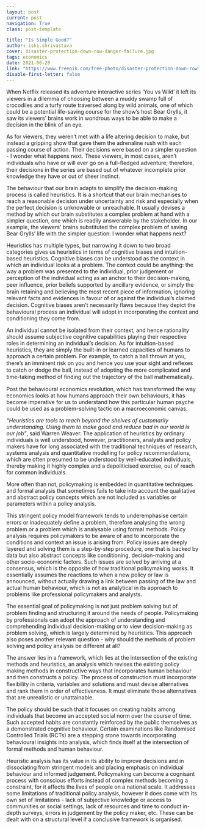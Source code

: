 ```yaml
---
layout: post
current: post
navigation: True
class: post-template

title: "Is Simple Good?"
author: ishi.shrivastava
cover: disaster-protection-down-row-danger-failure.jpg
tags: economics
date: 2021-06-28
link: "https://www.freepik.com/free-photo/disaster-protection-down-row-danger-failure_1203374.htm"
disable-first-letter: false
---
```

<p class="ql-align-justify">When Netﬂix released its adventure interactive series ‘You vs Wild’ it left its viewers in a dilemma of choosing between a muddy swamp full of crocodiles and a turfy route traversed along by wild animals, one of which could be a potential life-saving course for the show’s host Bear Grylls, it saw its viewers’ brains work in wondrous ways to be able to make a decision in the blink of an eye.&nbsp;</p><p class="ql-align-justify">As for viewers, they weren’t met with a life altering decision to make, but instead a gripping show that gave them the adrenaline rush with each passing course of action. Their decisions were based on a simpler question - I wonder what happens next. These viewers, in most cases, aren’t individuals who have or will ever go on a full-ﬂedged adventure; therefore, their decisions in the series are based out of whatever incomplete prior knowledge they have or out of sheer instinct.</p><p class="ql-align-justify">The behaviour that our brain adapts to simplify the decision-making process is called heuristics. It is a shortcut that our brain mechanises to reach a reasonable decision under uncertainty and risk and especially when the perfect decision is unknowable or unreachable. It usually devises a method by which our brain substitutes a complex problem at hand with a simpler question, one which is readily answerable by the stakeholder. In our example, the viewers’ brains substituted the complex problem of saving Bear Grylls’ life with the simpler question: I wonder what happens next?</p><p class="ql-align-justify">Heuristics has multiple types, but narrowing it down to two broad categories gives us heuristics in terms of cognitive biases and intuition-based heuristics. Cognitive biases can be understood as the context in which an individual looks at a problem. The context could be anything: the way a problem was presented to the individual, prior judgement or perception of the individual acting as an anchor to their decision-making, peer inﬂuence, prior beliefs supported by ancillary evidence, or simply the brain retaining and believing the most recent piece of information, ignoring relevant facts and evidences in favour of or against the individual’s claimed decision. Cognitive biases aren’t necessarily ﬂaws because they depict the behavioural process an individual will adopt in incorporating the context and conditioning they come from.&nbsp;</p><p class="ql-align-justify">An individual cannot be isolated from their context, and hence rationality should assume subjective cognitive capabilities playing their respective roles in determining an individual’s decision. As for intuition-based heuristics, they are simply the built-in or learned capacities of humans to approach a certain problem. For example, to catch a ball thrown at you, there’s an imminent risk on you and hence you use your sight and reﬂexes to catch or dodge the ball, instead of adopting the more complicated and time-taking method of ﬁnding out the trajectory of the ball mathematically.</p><p class="ql-align-justify">Post the behavioural economics revolution, which has transformed the way economics looks at how humans approach their own behaviours, it has become imperative for us to understand how this particular human psyche could be used as a problem-solving tactic on a macroeconomic canvas.&nbsp;</p><p class="ql-align-justify"><em >“Heuristics are tools to reach beyond the shelves of customarily understanding. Using them to make good and reduce bad in our world is our job”</em>, said Warren Weaver. The application of heuristics by ordinary individuals is well understood, however, practitioners, analysts and policy makers have for long associated with the traditional techniques of research, systems analysis and quantitative modelling for policy recommendations, which are often presumed to be understood by well-educated individuals, thereby making it highly complex and a depoliticised exercise, out of reach for common individuals.</p><p class="ql-align-justify">More often than not, policymaking is embedded in quantitative techniques and formal analysis that sometimes fails to take into account the qualitative and abstract policy concepts which are not included as variables or parameters within a policy analysis.&nbsp;</p><p class="ql-align-justify">This stringent policy model framework tends to underemphasise certain errors or inadequately deﬁne a problem, therefore analysing the wrong problem or a problem which is analysable using formal methods. Policy analysis requires policymakers to be aware of and to incorporate the conditions and context an issue is arising from. Policy issues are deeply layered and solving them is a step-by-step procedure, one that is backed by data but also abstract concepts like conditioning, decision-making and other socio-economic factors. Such issues are solved by arriving at a consensus, which is the opposite of how traditional policymaking works. It essentially assumes the reactions to when a new policy or law is announced, without actually drawing a link between passing of the law and actual human behaviour, which is not as analytical in its approach to problems like professional policymakers and analysts.</p><p class="ql-align-justify">The essential goal of policymaking is not just problem solving but of problem ﬁnding and structuring it around the needs of people. Policymaking by professionals can adopt the approach of understanding and comprehending individual decision-making or to view decision-making as problem solving, which is largely determined by heuristics. This approach also poses another relevant question - why should the methods of problem solving and policy analysis be different at all?&nbsp;</p><p class="ql-align-justify">The answer lies in a framework, which lies at the intersection of the existing methods and heuristics, an analysis which revises the existing policy making methods in constructive ways that incorporates human behaviour and then constructs a policy. The process of construction must incorporate ﬂexibility in criteria, variables and solutions and must devise alternatives and rank them in order of effectiveness. It must eliminate those alternatives that are unrealistic or unattainable.&nbsp;</p><p class="ql-align-justify">The policy should be such that it focuses on creating habits among individuals that become an accepted social norm over the course of time. Such accepted habits are constantly reinforced by the public themselves as a demonstrated cognitive behaviour. Certain examinations like Randomised Controlled Trials (RCTs) are a stepping stone towards incorporating behavioural insights into analysis, which ﬁnds itself at the intersection of formal methods and human behaviour.</p><p class="ql-align-justify">Heuristic analysis has its value in its ability to improve decisions and in dissociating from stringent models and placing emphasis on individual behaviour and informed judgement. Policymaking can become a cognisant process with conscious efforts instead of complex methods becoming a constraint, for it affects the lives of people on a national scale. It addresses some limitations of traditional policy analysis, however it does come with its own set of limitations - lack of subjective knowledge or access to communities or social settings, lack of resources and time to conduct in-depth surveys, errors in judgement by the policy maker, etc. These can be dealt with on a structural level if a conclusive framework is organised.</p>
